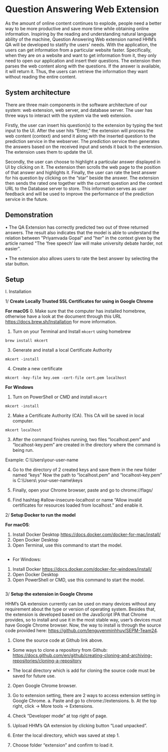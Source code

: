 # Question Answering Web Extension 

As the amount of online content continues to explode, people need a better way to be more productive and save more time while obtaining online information. Inspiring by the reading and understanding natural language ability of the machine, Question Answering Web extension named HHM’s QA will be developed to statify the users' needs. With the application, the users can get information from a particular website faster. Specifically, when they are on a website and want to get information from it, they only need to open our application and insert their questions. The extension then parses the web content along with the questions. If the answer is available, it will return it. Thus, the users can retrieve the information they want without reading the entire content. 
## 

## System architecture

There are three main components in the software architecture of our system: web extension, web server, and database server. The user has three ways to interact with the system via the web extension. 

Firstly, the user can insert his question(s) to the extension by typing the text input to the UI. After the user hits “Enter,” the extension will process the web content (context) and send it along with the inserted question to the prediction service in the webserver. The prediction service then generates the answers based on the received input and sends it back to the extension. The extension uses them to update the UI. 

Secondly, the user can choose to highlight a particular answer displayed in UI by clicking on it. The extension then scrolls the web page to the position of that answer and highlights it.
Finally, the user can rate the best answer for his question by clicking on the “star” beside the answer. The extension then sends the rated one together with the current question and the context URL to the Database server to store. This information serves as user feedback and will be used to improve the performance of the prediction service in the future.  



## Demonstration

• The QA Extension has correctly predicted two out of three returned answers. The result also indicates that the model is able to understand the relation between "Priyamvada Gopal" and "her" in the context given by the article named "The ‘free speech’ law will make university debate harder, not easier". 

• The extension also allows users to rate the best answer by selecting the star button.

## Setup

I. Installation

1/ **Create Locally Trusted SSL Certificates for using in Google Chrome**


**For macOS**
0. Make sure that the computer has installed homebrew, otherwise have a look at the document through this URL https://docs.brew.sh/Installation  for more information.

1. Turn on your Terminal and Install `mkcert` using homebrew

```
brew install mkcert
```

3. Generate and install a local Certificate Authority

```
mkcert -install
```

4. Create a new certificate

```
mkcert -key-file key.oem -cert-file cert.pem localhost
```

**For Windows**
1. Turn on PowerShell or CMD and install `mkcert`
```
mkcert -install
```

2. Make a Certificate Authority (CA). This CA will be saved in local computer.
```
mkcert localhost
```

3. After the command finishes running, two files “localhost.pem” and “localhost-key.pem” are created in the directory where the command is being run.  

Example: C:\Users\your-user-name

4.    Go to the directory of 2 created keys and save them in the new folder named “keys”
Now the path to “localhost.pem” and “localhost-key.pem” is C:\Users\ your-user-name\keys

5.    Finally, open your Chrome browser, paste and go to chrome://flags/
6.    Find hashtag #allow-insecure-localhost or name “Allow invalid certificates for resources loaded from localhost.” and enable it.

2/ **Setup Docker to run the model**

**For macOS**:
1.    Install Docker Desktop https://docs.docker.com/docker-for-mac/install/
2.    Open Docker Desktop
3.    Open Terminal, use this command to start the model.
```docker run -p 5000:5000 leemii18/serve-model:0.1
```

-    For Windows:
1.    Install Docker https://docs.docker.com/docker-for-windows/install/ 
2.    Open Docker Desktop
3.    Open PowerShell or CMD, use this command to start the model.
```docker run -p 5000:5000 leemii18/serve-model:0.1
```


3/ **Setup the extension in Google Chrome**

HHM’s QA extension currently can be used on many devices without any requirement about the type or version of operating system. Besides that, the extension is developed based on the JavaScript IPA that Chrome provides, so to install and use it in the most stable way, user’s devices must have Google Chrome browser. Now, the way to install is through the source code provided here: https://github.com/lenguyenminhhuy/SEPM-Team24. 

1.    Clone the source code at Github link above.

- Some ways to clone a repository from Github: https://docs.github.com/en/github/creating-cloning-and-archiving-repositories/cloning-a-repository


- The local directory which is add for cloning the source code must be saved for future use. 
2.    Open Google Chrome browser.


3.    Go to extension setting, there are 2 ways to access extension setting in Google Chrome.
a.    Paste and go to chrome://extensions.
b.    At the top right, click     -> More tools -> Extensions.


4.    Check “Developer mode” at top right of page.


5.    Upload HHM’s QA extension by clicking button “Load unpacked”.

6.    Enter the local directory, which was saved at step 1.

7.    Choose folder “extension” and confirm to load it.



